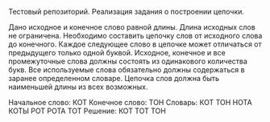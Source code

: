 Тестовый репозиторий. Реализация задания о построении цепочки. 

Дано исходное и конечное слово равной длины.
Длина исходных слов не ограничена. Необходимо составить цепочку слов от исходного слова до конечного.
Каждое следующее слово в цепочке может отличаться от предыдущего только одной буквой.
Исходное, конечное и все промежуточные слова должны состоять из одинакового количества букв.
Все используемые слова обязательно должны содержаться в заранее определенном словаре.
Цепочка слов должна быть наименьшей длины из всех возможных.

Начальное слово: КОТ
Конечное слово: ТОН
Словарь:
КОТ
ТОН
НОТА
КОТЫ
РОТ
РОТА
ТОТ
Решение:
КОТ
ТОТ
ТОН
